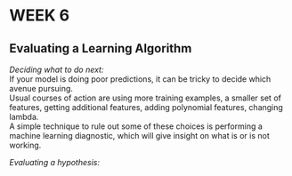 # **WEEK 6**

## **Evaluating a Learning Algorithm**  

*Deciding what to do next:*  
If your model is doing poor predictions, it can be tricky to decide which avenue pursuing.  
Usual courses of action are using more training examples, a smaller set of features, getting additional features, adding polynomial features, changing lambda.  
A simple technique to rule out some of these choices is performing a machine learning diagnostic, which will give insight on what is or is not working.  

*Evaluating a hypothesis:*  
